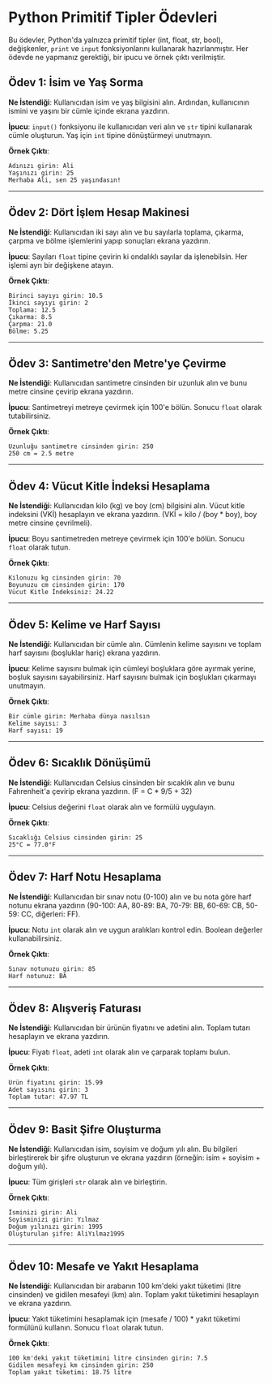 # Python Primitif Tipler Ödevleri

Bu ödevler, Python'da yalnızca primitif tipler (int, float, str, bool), değişkenler, `print` ve `input` fonksiyonlarını kullanarak hazırlanmıştır. Her ödevde ne yapmanız gerektiği, bir ipucu ve örnek çıktı verilmiştir.

## Ödev 1: İsim ve Yaş Sorma
**Ne İstendiği**: Kullanıcıdan isim ve yaş bilgisini alın. Ardından, kullanıcının ismini ve yaşını bir cümle içinde ekrana yazdırın.

**İpucu**: `input()` fonksiyonu ile kullanıcıdan veri alın ve `str` tipini kullanarak cümle oluşturun. Yaş için `int` tipine dönüştürmeyi unutmayın.

**Örnek Çıktı**:
```
Adınızı girin: Ali
Yaşınızı girin: 25
Merhaba Ali, sen 25 yaşındasın!
```

---

## Ödev 2: Dört İşlem Hesap Makinesi
**Ne İstendiği**: Kullanıcıdan iki sayı alın ve bu sayılarla toplama, çıkarma, çarpma ve bölme işlemlerini yapıp sonuçları ekrana yazdırın.

**İpucu**: Sayıları `float` tipine çevirin ki ondalıklı sayılar da işlenebilsin. Her işlemi ayrı bir değişkene atayın.

**Örnek Çıktı**:
```
Birinci sayıyı girin: 10.5
İkinci sayıyı girin: 2
Toplama: 12.5
Çıkarma: 8.5
Çarpma: 21.0
Bölme: 5.25
```

---

## Ödev 3: Santimetre'den Metre'ye Çevirme
**Ne İstendiği**: Kullanıcıdan santimetre cinsinden bir uzunluk alın ve bunu metre cinsine çevirip ekrana yazdırın.

**İpucu**: Santimetreyi metreye çevirmek için 100'e bölün. Sonucu `float` olarak tutabilirsiniz.

**Örnek Çıktı**:
```
Uzunluğu santimetre cinsinden girin: 250
250 cm = 2.5 metre
```

---

## Ödev 4: Vücut Kitle İndeksi Hesaplama
**Ne İstendiği**: Kullanıcıdan kilo (kg) ve boy (cm) bilgisini alın. Vücut kitle indeksini (VKİ) hesaplayın ve ekrana yazdırın. (VKİ = kilo / (boy * boy), boy metre cinsine çevrilmeli).

**İpucu**: Boyu santimetreden metreye çevirmek için 100'e bölün. Sonucu `float` olarak tutun.

**Örnek Çıktı**:
```
Kilonuzu kg cinsinden girin: 70
Boyunuzu cm cinsinden girin: 170
Vücut Kitle İndeksiniz: 24.22
```

---

## Ödev 5: Kelime ve Harf Sayısı
**Ne İstendiği**: Kullanıcıdan bir cümle alın. Cümlenin kelime sayısını ve toplam harf sayısını (boşluklar hariç) ekrana yazdırın.

**İpucu**: Kelime sayısını bulmak için cümleyi boşluklara göre ayırmak yerine, boşluk sayısını sayabilirsiniz. Harf sayısını bulmak için boşlukları çıkarmayı unutmayın.

**Örnek Çıktı**:
```
Bir cümle girin: Merhaba dünya nasılsın
Kelime sayısı: 3
Harf sayısı: 19
```

---

## Ödev 6: Sıcaklık Dönüşümü
**Ne İstendiği**: Kullanıcıdan Celsius cinsinden bir sıcaklık alın ve bunu Fahrenheit'a çevirip ekrana yazdırın. (F = C * 9/5 + 32)

**İpucu**: Celsius değerini `float` olarak alın ve formülü uygulayın.

**Örnek Çıktı**:
```
Sıcaklığı Celsius cinsinden girin: 25
25°C = 77.0°F
```

---

## Ödev 7: Harf Notu Hesaplama
**Ne İstendiği**: Kullanıcıdan bir sınav notu (0-100) alın ve bu nota göre harf notunu ekrana yazdırın (90-100: AA, 80-89: BA, 70-79: BB, 60-69: CB, 50-59: CC, diğerleri: FF).

**İpucu**: Notu `int` olarak alın ve uygun aralıkları kontrol edin. Boolean değerler kullanabilirsiniz.

**Örnek Çıktı**:
```
Sınav notunuzu girin: 85
Harf notunuz: BA
```

---

## Ödev 8: Alışveriş Faturası
**Ne İstendiği**: Kullanıcıdan bir ürünün fiyatını ve adetini alın. Toplam tutarı hesaplayın ve ekrana yazdırın.

**İpucu**: Fiyatı `float`, adeti `int` olarak alın ve çarparak toplamı bulun.

**Örnek Çıktı**:
```
Ürün fiyatını girin: 15.99
Adet sayısını girin: 3
Toplam tutar: 47.97 TL
```

---

## Ödev 9: Basit Şifre Oluşturma
**Ne İstendiği**: Kullanıcıdan isim, soyisim ve doğum yılı alın. Bu bilgileri birleştirerek bir şifre oluşturun ve ekrana yazdırın (örneğin: isim + soyisim + doğum yılı).

**İpucu**: Tüm girişleri `str` olarak alın ve birleştirin.

**Örnek Çıktı**:
```
İsminizi girin: Ali
Soyisminizi girin: Yılmaz
Doğum yılınızı girin: 1995
Oluşturulan şifre: AliYılmaz1995
```

---

## Ödev 10: Mesafe ve Yakıt Hesaplama
**Ne İstendiği**: Kullanıcıdan bir arabanın 100 km'deki yakıt tüketimi (litre cinsinden) ve gidilen mesafeyi (km) alın. Toplam yakıt tüketimini hesaplayın ve ekrana yazdırın.

**İpucu**: Yakıt tüketimini hesaplamak için (mesafe / 100) * yakıt tüketimi formülünü kullanın. Sonucu `float` olarak tutun.

**Örnek Çıktı**:
```
100 km'deki yakıt tüketimini litre cinsinden girin: 7.5
Gidilen mesafeyi km cinsinden girin: 250
Toplam yakıt tüketimi: 18.75 litre
```